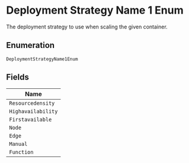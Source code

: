 
# Deployment Strategy Name 1 Enum

The deployment strategy to use when scaling the given container.

## Enumeration

`DeploymentStrategyName1Enum`

## Fields

| Name |
|  --- |
| `Resourcedensity` |
| `Highavailability` |
| `Firstavailable` |
| `Node` |
| `Edge` |
| `Manual` |
| `Function` |

